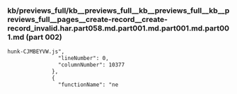 ### kb/previews_full/kb__previews_full__kb__previews_full__kb__previews_full__pages__create-record__create-record_invalid.har.part058.md.part001.md.part001.md.part001.md (part 002)

```md
hunk-CJMBEYVW.js",
                "lineNumber": 0,
                "columnNumber": 10377
              },
              {
                "functionName": "ne
```

```
